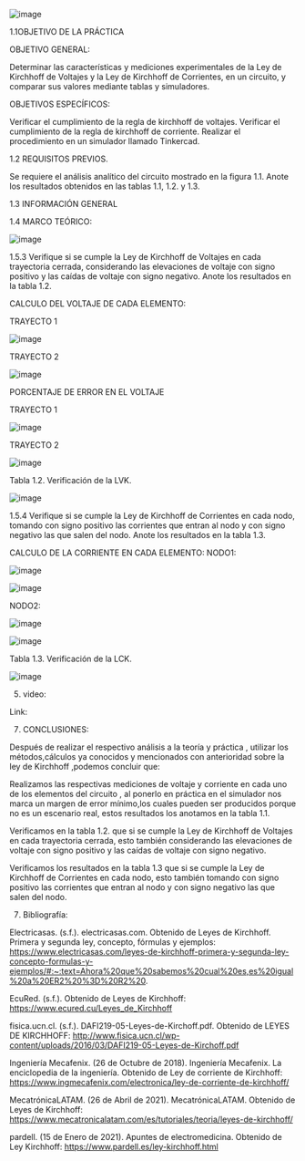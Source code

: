 
![image](https://user-images.githubusercontent.com/84427371/121131774-ddfa1080-c7f5-11eb-9d5d-a74248830761.png)

1.1OBJETIVO DE LA PRÁCTICA

OBJETIVO GENERAL:

Determinar las características y mediciones  experimentales de  la Ley de Kirchhoff de Voltajes y la Ley de Kirchhoff de Corrientes, en un circuito, y comparar sus valores mediante tablas y simuladores.

OBJETIVOS ESPECÍFICOS:

Verificar el cumplimiento de la regla de kirchhoff de voltajes.
Verificar el cumplimiento de la regla de kirchhoff de corriente.
 Realizar el procedimiento en un simulador llamado Tinkercad.

1.2 REQUISITOS PREVIOS.

Se requiere el análisis analítico del circuito mostrado en la figura 1.1. Anote los resultados obtenidos en las tablas 1.1, 1.2. y 1.3.

1.3 INFORMACIÓN GENERAL

1.4 MARCO TEÓRICO:

![image](https://user-images.githubusercontent.com/84427371/121132057-43e69800-c7f6-11eb-842a-7553035c04b8.png)



























1.5.3 Verifique si se cumple la Ley de Kirchhoff de Voltajes en cada trayectoria cerrada, considerando las elevaciones de voltaje con signo positivo y las caídas de voltaje con signo negativo. Anote los resultados en la tabla 1.2.

CALCULO DEL VOLTAJE DE CADA ELEMENTO:

TRAYECTO 1

![image](https://user-images.githubusercontent.com/84427371/121132704-16e6b500-c7f7-11eb-8c48-18411298d775.png)

TRAYECTO 2

![image](https://user-images.githubusercontent.com/84427371/121132765-2960ee80-c7f7-11eb-8950-df9aa2033a7b.png)

PORCENTAJE DE ERROR EN EL VOLTAJE 

TRAYECTO 1

![image](https://user-images.githubusercontent.com/84427371/121132916-58776000-c7f7-11eb-9d35-2ffa3cbb0c65.png)

TRAYECTO 2

![image](https://user-images.githubusercontent.com/84427371/121132962-662ce580-c7f7-11eb-904f-a0de4d228f1b.png)

Tabla 1.2. Verificación de la LVK.

![image](https://user-images.githubusercontent.com/84427371/121133401-e3f0f100-c7f7-11eb-905d-5c40d9c66d4c.png)

1.5.4 Verifique si se cumple la Ley de Kirchhoff de Corrientes en cada nodo, tomando con signo positivo las corrientes que entran al nodo y con signo negativo las que salen del nodo. Anote los resultados en la tabla 1.3.


CALCULO DE LA CORRIENTE EN CADA ELEMENTO:
NODO1:

![image](https://user-images.githubusercontent.com/84587120/121131017-cf5f2980-c7f4-11eb-8dcd-fcd3bcc1cf13.png)

![image](https://user-images.githubusercontent.com/84587120/121131033-d71ece00-c7f4-11eb-9245-b834537c6def.png)

NODO2: 

![image](https://user-images.githubusercontent.com/84587120/121131073-e867da80-c7f4-11eb-8a46-9a8a733570e2.png)

![image](https://user-images.githubusercontent.com/84587120/121131229-1816e280-c7f5-11eb-9b52-8d1e63cba4eb.png)

Tabla 1.3. Verificación de la LCK.

![image](https://user-images.githubusercontent.com/84587120/121130845-9757e680-c7f4-11eb-969e-916aa6a89176.png)

5. video: 

Link: 

7. CONCLUSIONES:
 
Después de realizar el respectivo análisis a la teoría y práctica , utilizar los métodos,cálculos  ya conocidos y mencionados con anterioridad sobre la ley  de  Kirchhoff ,podemos concluir que:

Realizamos las respectivas mediciones de voltaje y corriente en cada uno de los elementos del circuito , al ponerlo en práctica en el simulador nos marca un margen de error mínimo,los cuales pueden ser producidos porque no es un escenario real, estos resultados los anotamos en la tabla 1.1.

Verificamos en la tabla 1.2. que si se cumple la Ley de Kirchhoff de Voltajes en cada trayectoria cerrada,  esto también considerando las elevaciones de voltaje con signo positivo y las caídas de voltaje con signo negativo. 

Verificamos los resultados en la tabla 1.3 que si se cumple la Ley de Kirchhoff de Corrientes en cada nodo, esto también tomando con signo positivo las corrientes que entran al nodo y con signo negativo las que salen del nodo.

7. Bibliografía: 

Electricasas. (s.f.). electricasas.com. Obtenido de Leyes de Kirchhoff. Primera y segunda ley, concepto, fórmulas y ejemplos: https://www.electricasas.com/leyes-de-kirchhoff-primera-y-segunda-ley-concepto-formulas-y-ejemplos/#:~:text=Ahora%20que%20sabemos%20cual%20es,es%20igual%20a%20ER2%20%3D%20R2%20.

EcuRed. (s.f.). Obtenido de Leyes de Kirchhoff: https://www.ecured.cu/Leyes_de_Kirchhoff

fisica.ucn.cl. (s.f.). DAFI219-05-Leyes-de-Kirchoff.pdf. Obtenido de LEYES DE KIRCHHOFF: http://www.fisica.ucn.cl/wp-content/uploads/2016/03/DAFI219-05-Leyes-de-Kirchoff.pdf

Ingeniería Mecafenix. (26 de Octubre de 2018). Ingeniería Mecafenix. La enciclopedia de la ingeniería. Obtenido de Ley de corriente de Kirchhoff: https://www.ingmecafenix.com/electronica/ley-de-corriente-de-kirchhoff/

MecatrónicaLATAM. (26 de Abril de 2021). MecatrónicaLATAM. Obtenido de Leyes de Kirchhoff: https://www.mecatronicalatam.com/es/tutoriales/teoria/leyes-de-kirchhoff/

pardell. (15 de Enero de 2021). Apuntes de electromedicina. Obtenido de Ley Kirchhoff: https://www.pardell.es/ley-kirchhoff.html


